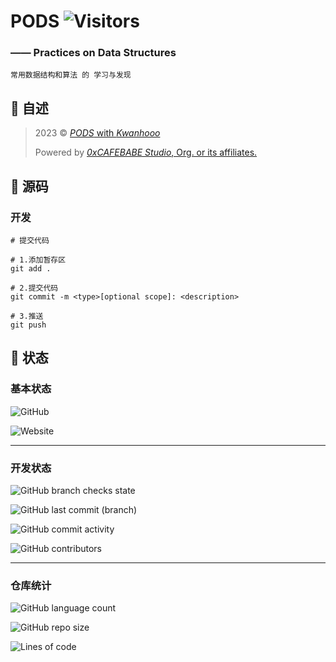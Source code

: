 # PODS ![Visitors](https://api.visitorbadge.io/api/visitors?path=https%3A%2F%2Fgithub.com%2FKwanhooo%2FPODS&countColor=%23263759)

### —— Practices on Data Structures

`常用数据结构和算法 的 学习与发现`

## 📔 自述

> 2023 © [_PODS_ with _Kwanhooo_](https://pods.0xCAFEBABE.cn)
>
> Powered by [_0xCAFEBABE Studio_, Org. or its affiliates.](https://www.csu.edu.cn/)

## 🦾 源码

### 开发

```shell
# 提交代码

# 1.添加暂存区
git add .

# 2.提交代码
git commit -m <type>[optional scope]: <description>

# 3.推送
git push
```

## 🏃 状态

### 基本状态

![GitHub](https://img.shields.io/github/license/Kwanhooo/PODS?style=for-the-badge)

![Website](https://img.shields.io/website?label=Website&style=for-the-badge&url=https://www.0xcafebabe.cn)

---

### 开发状态


![GitHub branch checks state](https://img.shields.io/github/checks-status/Kwanhooo/PODS/main?label=master%20%E5%88%86%E6%94%AF%E6%A3%80%E6%9F%A5&style=for-the-badge)

![GitHub last commit (branch)](https://img.shields.io/github/last-commit/Kwanhooo/PODS/main?style=for-the-badge)

![GitHub commit activity](https://img.shields.io/github/commit-activity/w/Kwanhooo/PODS?style=for-the-badge)

![GitHub contributors](https://img.shields.io/github/contributors/Kwanhooo/PODS?style=for-the-badge)

---

### 仓库统计

![GitHub language count](https://img.shields.io/github/languages/count/Kwanhooo/PODS?style=for-the-badge)

![GitHub repo size](https://img.shields.io/github/repo-size/Kwanhooo/PODS?style=for-the-badge)

![Lines of code](https://img.shields.io/tokei/lines/github/Kwanhooo/PODS?style=for-the-badge)
